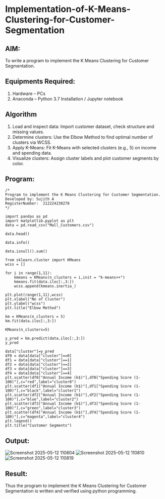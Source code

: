 # Implementation-of-K-Means-Clustering-for-Customer-Segmentation

## AIM:
To write a program to implement the K Means Clustering for Customer Segmentation.

## Equipments Required:
1. Hardware – PCs
2. Anaconda – Python 3.7 Installation / Jupyter notebook

## Algorithm
1. Load and inspect data: Import customer dataset, check structure and missing values.
2. Determine clusters: Use the Elbow Method to find optimal number of clusters via WCSS.
3. Apply K-Means: Fit K-Means with selected clusters (e.g., 5) on income and spending data.
4. Visualize clusters: Assign cluster labels and plot customer segments by color.

## Program:
```
/*
Program to implement the K Means Clustering for Customer Segmentation.
Developed by: Sujith A
RegisterNumber:  212224230278
*/

import pandas as pd
import matplotlib.pyplot as plt
data = pd.read_csv("Mall_Customers.csv")

data.head()

data.info()

data.isnull().sum()

from sklearn.cluster import KMeans
wcss = []

for i in range(1,11):
    kmeans = KMeans(n_clusters = i,init = "k-means++")
    kmeans.fit(data.iloc[:,3:])
    wcss.append(kmeans.inertia_)

plt.plot(range(1,11),wcss)
plt.xlabel("No of Cluster")
plt.ylabel("wcss")
plt.title("Elbow Method")

km = KMeans(n_clusters = 5)
km.fit(data.iloc[:,3:])

KMeans(n_clusters=5)

y_pred = km.predict(data.iloc[:,3:])
y_pred

data["cluster"]=y_pred
df0 = data[data["cluster"]==0]
df1 = data[data["cluster"]==1]
df2 = data[data["cluster"]==2]
df3 = data[data["cluster"]==3]
df4 = data[data["cluster"]==4]
plt.scatter(df0["Annual Income (k$)"],df0["Spending Score (1-100)"],c="red",label="cluster0")
plt.scatter(df1["Annual Income (k$)"],df1["Spending Score (1-100)"],c="black",label="cluster1")
plt.scatter(df2["Annual Income (k$)"],df2["Spending Score (1-100)"],c="blue",label="cluster2")
plt.scatter(df3["Annual Income (k$)"],df3["Spending Score (1-100)"],c="green",label="cluster3")
plt.scatter(df4["Annual Income (k$)"],df4["Spending Score (1-100)"],c="magenta",label="cluster4")
plt.legend()
plt.title("Customer Segments")

```

## Output:
![Screenshot 2025-05-12 110804](https://github.com/user-attachments/assets/79b39df4-b74b-4a9f-ae75-cc0177f2c43d)
![Screenshot 2025-05-12 110810](https://github.com/user-attachments/assets/e1f526bc-7e81-4e16-a4f9-7a8793582ef4)
![Screenshot 2025-05-12 110819](https://github.com/user-attachments/assets/c063d102-ab4f-47c8-8997-b39b11ad117c)



## Result:
Thus the program to implement the K Means Clustering for Customer Segmentation is written and verified using python programming.
